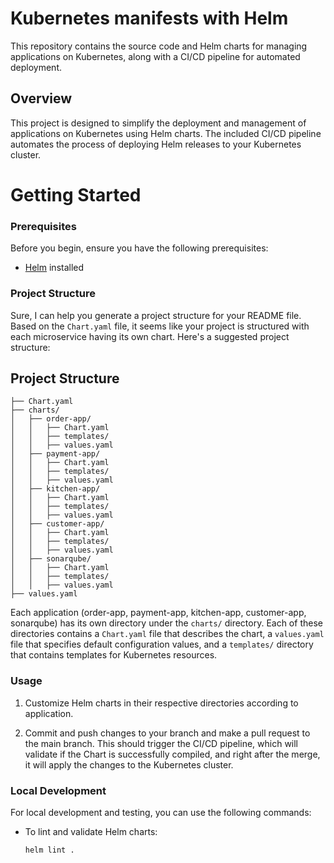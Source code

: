 # Kubernetes manifests with Helm

This repository contains the source code and Helm charts for managing applications on Kubernetes, along with a CI/CD pipeline for automated deployment.

## Overview

This project is designed to simplify the deployment and management of applications on Kubernetes using Helm charts. The included CI/CD pipeline automates the process of deploying Helm releases to your Kubernetes cluster.

# Getting Started

### Prerequisites

Before you begin, ensure you have the following prerequisites:

- [Helm](https://helm.sh/docs/intro/install/) installed

### Project Structure

Sure, I can help you generate a project structure for your README file. Based on the `Chart.yaml` file, it seems like your project is structured with each microservice having its own chart. Here's a suggested project structure:

## Project Structure

```
├── Chart.yaml
├── charts/
│   ├── order-app/
│   │   ├── Chart.yaml
│   │   ├── templates/
│   │   ├── values.yaml
│   ├── payment-app/
│   │   ├── Chart.yaml
│   │   ├── templates/
│   │   ├── values.yaml
│   ├── kitchen-app/
│   │   ├── Chart.yaml
│   │   ├── templates/
│   │   ├── values.yaml
│   ├── customer-app/
│   │   ├── Chart.yaml
│   │   ├── templates/
│   │   ├── values.yaml
│   ├── sonarqube/
│   │   ├── Chart.yaml
│   │   ├── templates/
│   │   ├── values.yaml
├── values.yaml
```

Each application (order-app, payment-app, kitchen-app, customer-app, sonarqube) has its own directory under the `charts/` directory. Each of these directories contains a `Chart.yaml` file that describes the chart, a `values.yaml` file that specifies default configuration values, and a `templates/` directory that contains templates for Kubernetes resources.


### Usage

1. Customize Helm charts in their respective directories according to application.

2. Commit and push changes to your branch and make a pull request to the main branch. This should trigger the CI/CD pipeline, which will validate if the Chart is successfully compiled, and right after the merge, it will apply the changes to the Kubernetes cluster.

### Local Development

For local development and testing, you can use the following commands:

- To lint and validate Helm charts:

  ```shell
  helm lint .
  ```